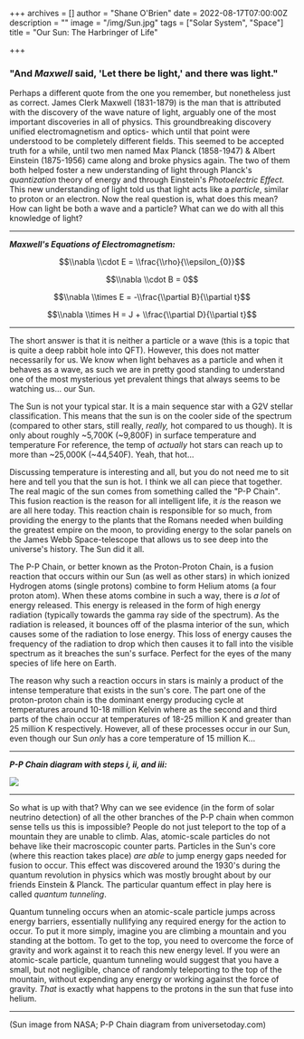 +++
archives = []
author = "Shane O'Brien"
date = 2022-08-17T07:00:00Z
description = ""
image = "/img/Sun.jpg"
tags = ["Solar System", "Space"]
title = "Our Sun: The Harbringer of Life"

+++
### "And _Maxwell_ said, 'Let there be light,' and there was light."

Perhaps a different quote from the one you remember, but nonetheless just as correct. James Clerk Maxwell (1831-1879) is the man that is attributed with the discovery of the wave nature of light, arguably one of the most important discoveries in all of physics. This groundbreaking discovery unified electromagnetism and optics- which until that point were understood to be completely different fields. This seemed to be accepted truth for a while, until two men named Max Planck (1858-1947) & Albert Einstein (1875-1956) came along and broke physics again. The two of them both helped foster a new understanding of light through Planck's _quantization_ theory of energy and through Einstein's _Photoelectric Effect._ This new understanding of light told us that light acts like a _particle_, similar to proton or an electron. Now the real question is, what does this mean? How can light be both a wave and a particle? What can we do with all this knowledge of light?

***

**_Maxwell's Equations of Electromagnetism:_**

$$\\nabla \\cdot E = \\frac{\\rho}{\\epsilon_{0}}$$

$$\\nabla \\cdot B = 0$$

$$\\nabla \\times E = -\\frac{\\partial B}{\\partial t}$$

$$\\nabla \\times H = J + \\frac{\\partial D}{\\partial t}$$

***

The short answer is that it is neither a particle or a wave (this is a topic that is quite a deep rabbit hole into QFT). However, this does not matter necessarily for us. We know when light behaves as a particle and when it behaves as a wave, as such we are in pretty good standing to understand one of the most mysterious yet prevalent things that always seems to be watching us... our Sun.

The Sun is not your typical star. It is a main sequence star with a G2V stellar classification. This means that the sun is on the cooler side of the spectrum (compared to other stars, still really, _really,_ hot compared to us though). It is only about roughly \~5,700K (\~9,800F) in surface temperature and temperature For reference, the temp of _actually_ hot stars can reach up to more than \~25,000K (\~44,540F). Yeah, that hot...

Discussing temperature is interesting and all, but you do not need me to sit here and tell you that the sun is hot. I think we all can piece that together. The real magic of the sun comes from something called the "P-P Chain". This fusion reaction is the reason for all intelligent life, it _is_ the reason we are all here today. This reaction chain is responsible for so much, from providing the energy to the plants that the Romans needed when building the greatest empire on the moon, to providing energy to the solar panels on the James Webb Space-telescope that allows us to see deep into the universe's history. The Sun did it all.

The P-P Chain, or better known as the Proton-Proton Chain, is a fusion reaction that occurs within our Sun (as well as other stars) in which ionized Hydrogen atoms (single protons) combine to form Helium atoms (a four proton atom). When these atoms combine in such a way, there is _a lot_ of energy released. This energy is released in the form of high energy radiation (typically towards the gamma ray side of the spectrum). As the radiation is released, it bounces off of the plasma interior of the sun, which causes some of the radiation to lose energy. This loss of energy causes the frequency of the radiation to drop which then causes it to fall into the visible spectrum as it breaches the sun's surface. Perfect for the eyes of the many species of life here on Earth.

The reason why such a reaction occurs in stars is mainly a product of the intense temperature that exists in the sun's core. The part one of the proton-proton chain is the dominant energy producing cycle at temperatures around 10-18 million Kelvin where as the second and third parts of the chain occur at temperatures of 18-25 million K and greater than 25 million K respectively. However, all of these processes occur in our Sun, even though our Sun _only_ has a core temperature of 15 million K...

***

**_P-P Chain diagram with steps i, ii, and iii:_**

![](/img/protonprotonchain.jpg)

***

So what is up with that? Why can we see evidence (in the form of solar neutrino detection) of all the other branches of the P-P chain when common sense tells us this is impossible? People do not just teleport to the top of a mountain they are unable to climb. Alas, atomic-scale particles do not behave like their macroscopic counter parts. Particles in the Sun's core (where this reaction takes place) _are able_ to jump energy gaps needed for fusion to occur. This effect was discovered around the 1930's during the quantum revolution in physics which was mostly brought about by our friends Einstein & Planck. The particular quantum effect in play here is called _quantum tunneling_.

Quantum tunneling occurs when an atomic-scale particle jumps across energy barriers, essentially nullifying any required energy for the action to occur. To put it more simply, imagine you are climbing a mountain and you standing at the bottom. To get to the top, you need to overcome the force of gravity and work against it to reach this new energy level. If you were an atomic-scale particle, quantum tunneling would suggest that you have a small, but not negligible, chance of randomly teleporting to the top of the mountain, without expending any energy or working against the force of gravity. _That_ is exactly what happens to the protons in the sun that fuse into helium.

***

(Sun image from NASA; P-P Chain diagram from universetoday.com)